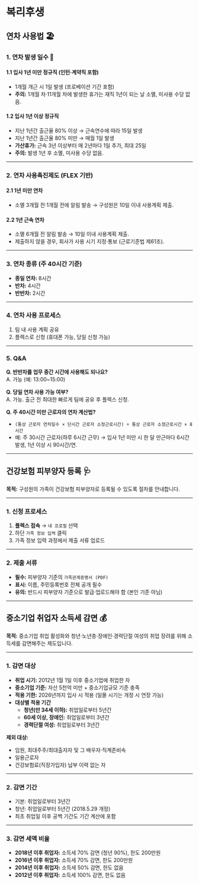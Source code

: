 # 복리후생

## 연차 사용법 🏖️

### 1. 연차 발생 일수 👋

#### 1.1 입사 1년 미만 정규직 (인턴·계약직 포함)
- 1개월 개근 시 1일 발생 (프로베이션 기간 포함)
- **주의:** 1개월 차·11개월 차에 발생한 휴가는 재직 1년이 되는 날 소멸, 미사용 수당 없음.

#### 1.2 입사 1년 이상 정규직
- 지난 1년간 출근율 80% 이상 → 근속연수에 따라 15일 발생  
- 지난 1년간 출근율 80% 미만 → 매월 1일 발생
- **가산휴가:** 근속 3년 이상부터 매 2년마다 1일 추가, 최대 25일  
- **주의:** 발생 1년 후 소멸, 미사용 수당 없음.

---

### 2. 연차 사용촉진제도 (FLEX 기반)
#### 2.1 1년 미만 연차
- 소멸 3개월 전·1개월 전에 알림 발송 → 구성원은 10일 이내 사용계획 제출.

#### 2.2 1년 근속 연차
- 소멸 6개월 전 알림 발송 → 10일 이내 사용계획 제출.
- 제출하지 않을 경우, 회사가 사용 시기 지정·통보 (근로기준법 제61조).

---

### 3. 연차 종류 (주 40시간 기준)
- **종일 연차:** 8시간
- **반차:** 4시간
- **반반차:** 2시간

---

### 4. 연차 사용 프로세스
1. 팀 내 사용 계획 공유
2. 플렉스로 신청 (휴대폰 가능, 당일 신청 가능)

---

### 5. Q&A

**Q. 반반차를 업무 중간 시간에 사용해도 되나요?**  
A. 가능 (예: 13:00~15:00)

**Q. 당일 연차 사용 가능 여부?**  
A. 가능. 출근 전 최대한 빠르게 팀에 공유 후 플렉스 신청.

**Q. 주 40시간 미만 근로자의 연차 계산법?**  
- `(통상 근로자 연차일수 × 단시간 근로자 소정근로시간) ÷ 통상 근로자 소정근로시간 × 8시간`
- 예: 주 30시간 근로자(하루 6시간 근무) → 입사 1년 미만 시 한 달 만근마다 6시간 발생, 1년 이상 시 90시간/연.

---

## 건강보험 피부양자 등록 🩺

**목적:** 구성원의 가족이 건강보험 피부양자로 등록될 수 있도록 절차를 안내합니다.

---

### 1. 신청 프로세스
1. **플렉스 접속** → `내 프로필` 선택  
2. 하단 `가족 정보 입력` 클릭  
3. 가족 정보 입력 과정에서 제출 서류 업로드

---

### 2. 제출 서류
- **필수:** 피부양자 기준의 `가족관계증명서 (PDF)`  
- **표시:** 이름, 주민등록번호 전체 공개 필수  
- **유의:** 반드시 피부양자 기준으로 발급·업로드해야 함 (본인 기준 아님)

---

## 중소기업 취업자 소득세 감면 💰

**목적:** 중소기업 취업 활성화와 청년·노년층·장애인·경력단절 여성의 취업 장려를 위해 소득세를 감면해주는 제도입니다.

---

### 1. 감면 대상
- **취업 시기:** 2012년 1월 1일 이후 중소기업에 취업한 자  
- **중소기업 기준:** 자산 5천억 미만 + 중소기업규모 기준 충족  
- **적용 기한:** 2026년까지 입사 시 적용 (일몰 시기는 개정 시 연장 가능)
- **대상별 적용 기간**
  - **청년(만 34세 이하):** 취업일로부터 5년간  
  - **60세 이상, 장애인:** 취업일로부터 3년간  
  - **경력단절 여성:** 취업일로부터 3년간

**제외 대상:**  
- 임원, 최대주주/최대출자자 및 그 배우자·직계존비속  
- 일용근로자  
- 건강보험료(직장가입자) 납부 이력 없는 자

---

### 2. 감면 기간
- 기본: 취업일로부터 3년간  
- 청년: 취업일로부터 5년간 (2018.5.29 개정)  
- 최초 취업일 이후 공백 기간도 기간 계산에 포함

---

### 3. 감면 세액 비율
- **2018년 이후 취업자:** 소득세 70% 감면 (청년 90%), 한도 200만원  
- **2016년 이후 취업자:** 소득세 70% 감면, 한도 200만원  
- **2014년 이후 취업자:** 소득세 50% 감면, 한도 없음  
- **2012년 이후 취업자:** 소득세 100% 감면, 한도 없음